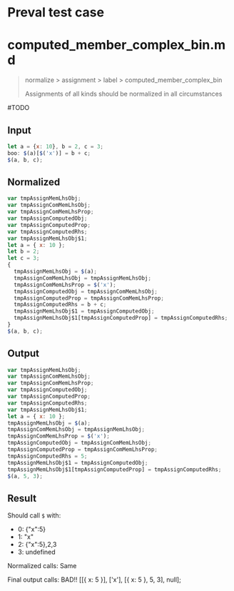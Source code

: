 # Preval test case

# computed_member_complex_bin.md

> normalize > assignment > label > computed_member_complex_bin
>
> Assignments of all kinds should be normalized in all circumstances

#TODO

## Input

`````js filename=intro
let a = {x: 10}, b = 2, c = 3;
boo: $(a)[$('x')] = b + c;
$(a, b, c);
`````

## Normalized

`````js filename=intro
var tmpAssignMemLhsObj;
var tmpAssignComMemLhsObj;
var tmpAssignComMemLhsProp;
var tmpAssignComputedObj;
var tmpAssignComputedProp;
var tmpAssignComputedRhs;
var tmpAssignMemLhsObj$1;
let a = { x: 10 };
let b = 2;
let c = 3;
{
  tmpAssignMemLhsObj = $(a);
  tmpAssignComMemLhsObj = tmpAssignMemLhsObj;
  tmpAssignComMemLhsProp = $('x');
  tmpAssignComputedObj = tmpAssignComMemLhsObj;
  tmpAssignComputedProp = tmpAssignComMemLhsProp;
  tmpAssignComputedRhs = b + c;
  tmpAssignMemLhsObj$1 = tmpAssignComputedObj;
  tmpAssignMemLhsObj$1[tmpAssignComputedProp] = tmpAssignComputedRhs;
}
$(a, b, c);
`````

## Output

`````js filename=intro
var tmpAssignMemLhsObj;
var tmpAssignComMemLhsObj;
var tmpAssignComMemLhsProp;
var tmpAssignComputedObj;
var tmpAssignComputedProp;
var tmpAssignComputedRhs;
var tmpAssignMemLhsObj$1;
let a = { x: 10 };
tmpAssignMemLhsObj = $(a);
tmpAssignComMemLhsObj = tmpAssignMemLhsObj;
tmpAssignComMemLhsProp = $('x');
tmpAssignComputedObj = tmpAssignComMemLhsObj;
tmpAssignComputedProp = tmpAssignComMemLhsProp;
tmpAssignComputedRhs = 5;
tmpAssignMemLhsObj$1 = tmpAssignComputedObj;
tmpAssignMemLhsObj$1[tmpAssignComputedProp] = tmpAssignComputedRhs;
$(a, 5, 3);
`````

## Result

Should call `$` with:
 - 0: {"x":5}
 - 1: "x"
 - 2: {"x":5},2,3
 - 3: undefined

Normalized calls: Same

Final output calls: BAD!!
[[{ x: 5 }], ['x'], [{ x: 5 }, 5, 3], null];

